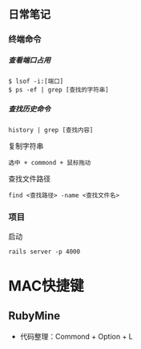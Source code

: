 ## 日常笔记

### 终端命令

##### 查看端口占用

```
$ lsof -i:[端口]
$ ps -ef | grep [查找的字符串]
```

##### 查找历史命令

~~~
history | grep [查找内容]
~~~

复制字符串

```
选中 + commond + 鼠标拖动
```

查找文件路径

```
find <查找路径> -name <查找文件名>
```



### 项目

启动

```rails server -p 4000
rails server -p 4000
```

# MAC快捷键

## RubyMine

* 代码整理：Commond + Option + L

